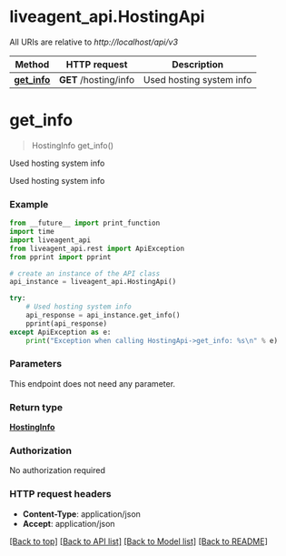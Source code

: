 # liveagent_api.HostingApi

All URIs are relative to *http://localhost/api/v3*

Method | HTTP request | Description
------------- | ------------- | -------------
[**get_info**](HostingApi.md#get_info) | **GET** /hosting/info | Used hosting system info


# **get_info**
> HostingInfo get_info()

Used hosting system info

Used hosting system info

### Example
```python
from __future__ import print_function
import time
import liveagent_api
from liveagent_api.rest import ApiException
from pprint import pprint

# create an instance of the API class
api_instance = liveagent_api.HostingApi()

try:
    # Used hosting system info
    api_response = api_instance.get_info()
    pprint(api_response)
except ApiException as e:
    print("Exception when calling HostingApi->get_info: %s\n" % e)
```

### Parameters
This endpoint does not need any parameter.

### Return type

[**HostingInfo**](HostingInfo.md)

### Authorization

No authorization required

### HTTP request headers

 - **Content-Type**: application/json
 - **Accept**: application/json

[[Back to top]](#) [[Back to API list]](../README.md#documentation-for-api-endpoints) [[Back to Model list]](../README.md#documentation-for-models) [[Back to README]](../README.md)

